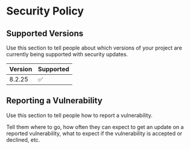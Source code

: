 # Security Policy

## Supported Versions

Use this section to tell people about which versions of your project are
currently being supported with security updates.

| Version | Supported          |
|---------| ------------------ |
| 8.2.25  | :white_check_mark: |

## Reporting a Vulnerability

Use this section to tell people how to report a vulnerability.

Tell them where to go, how often they can expect to get an update on a
reported vulnerability, what to expect if the vulnerability is accepted or
declined, etc.
